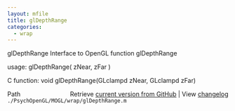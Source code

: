 ```yaml
---
layout: mfile
title: glDepthRange
categories:
  - wrap
---
```


glDepthRange  Interface to OpenGL function glDepthRange

usage:  glDepthRange\( zNear, zFar \)

C function:  void glDepthRange\(GLclampd zNear, GLclampd zFar\)


<div class="code_header" style="text-align:right;">
  <span style="float:left;">Path&nbsp;&nbsp;</span> <span class="counter">Retrieve <a href=
  "https://raw.github.com/Psychtoolbox-3/Psychtoolbox-3/beta/./PsychOpenGL/MOGL/wrap/glDepthRange.m">current version from GitHub</a> | View <a href=
  "https://github.com/Psychtoolbox-3/Psychtoolbox-3/commits/beta/./PsychOpenGL/MOGL/wrap/glDepthRange.m">changelog</a></span>
</div>
<div class="code">
  <code>./PsychOpenGL/MOGL/wrap/glDepthRange.m</code>
</div>
